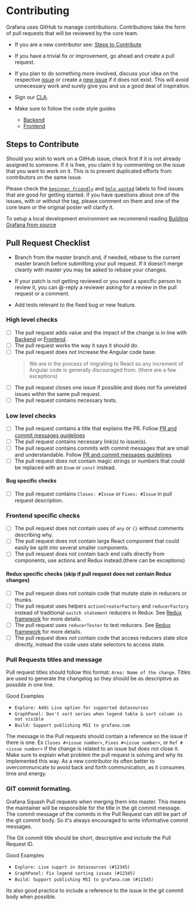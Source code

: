 # Contributing

Grafana uses GitHub to manage contributions.
Contributions take the form of pull requests that will be reviewed by the core team.

- If you are a new contributor see: [Steps to Contribute](#steps-to-contribute)

- If you have a trivial fix or improvement, go ahead and create a pull request.

- If you plan to do something more involved, discuss your idea on the respective [issue](https://github.com/grafana/grafana/issues) or create a [new issue](https://github.com/grafana/grafana/issues/new) if it does not exist. This will avoid unnecessary work and surely give you and us a good deal of inspiration.

- Sign our [CLA](http://docs.grafana.org/contribute/cla/).

- Make sure to follow the code style guides
  - [Backend](https://github.com/grafana/grafana/tree/master/pkg)
  - [Frontend](https://github.com/grafana/grafana/tree/master/style_guides)

## Steps to Contribute

Should you wish to work on a GitHub issue, check first if it is not already assigned to someone. If it is free, you claim it by commenting on the issue that you want to work on it. This is to prevent duplicated efforts from contributors on the same issue.

Please check the [`beginner friendly`](https://github.com/grafana/grafana/issues?q=is%3Aopen+is%3Aissue+label%3A%22beginner+friendly%22) and [`help wanted`](https://github.com/grafana/grafana/issues?q=is%3Aopen+is%3Aissue+label%3A%22help+wanted%22) labels to find issues that are good for getting started. If you have questions about one of the issues, with or without the tag, please comment on them and one of the core team or the original poster will clarify it.

To setup a local development environment we recommend reading [Building Grafana from source](http://docs.grafana.org/project/building_from_source/)

## Pull Request Checklist

- Branch from the master branch and, if needed, rebase to the current master branch before submitting your pull request. If it doesn't merge cleanly with master you may be asked to rebase your changes.

- If your patch is not getting reviewed or you need a specific person to review it, you can @-reply a reviewer asking for a review in the pull request or a comment.

- Add tests relevant to the fixed bug or new feature.

### High level checks

- [ ] The pull request adds value and the impact of the change is in line with [Backend](https://github.com/grafana/grafana/tree/master/pkg) or [Frontend](https://github.com/grafana/grafana/tree/master/style_guides).
- [ ] The pull request works the way it says it should do.
- [ ] The pull request does not increase the Angular code base.
  > We are in the process of migrating to React so any increment of Angular code is generally discouraged from. (there are a few exceptions)
- [ ] The pull request closes one issue if possible and does not fix unrelated issues within the same pull request.
- [ ] The pull request contains necessary tests.

### Low level checks

- [ ] The pull request contains a title that explains the PR. Follow [PR and commit messages guidelines](#Pull-Requests-titles-and-message)
- [ ] The pull request contains necessary link(s) to issue(s). 
- [ ] The pull request contains commits with commit messages that are small and understandable. Follow [PR and commit messages guidelines](#Pull-Requests-titles-and-message)
- [ ] The pull request does not contain magic strings or numbers that could be replaced with an `Enum` or `const` instead.

#### Bug specific checks

- [ ] The pull request contains `Closes: #Issue` or `Fixes: #Issue` in pull request description.

### Frontend specific checks

- [ ] The pull request does not contain uses of `any` or `{}` without comments describing why.
- [ ] The pull request does not contain large React component that could easily be split into several smaller components.
- [ ] The pull request does not contain back end calls directly from components, use actions and Redux instead.(there can be exceptions)

#### Redux specific checks (skip if pull request does not contain Redux changes)

- [ ] The pull request does not contain code that mutate state in reducers or thunks.
- [ ] The pull request uses helpers `actionCreatorFactory` and `reducerFactory` instead of traditional `switch statement` reducers in Redux. See [Redux framework](https://github.com/grafana/grafana/tree/master/style_guides/redux.md) for more details.
- [ ] The pull request uses `reducerTester` to test reducers. See [Redux framework](https://github.com/grafana/grafana/tree/master/style_guides/redux.md) for more details.
- [ ] The pull request does not contain code that access reducers state slice directly, instead the code uses state selectors to access state.

### Pull Requests titles and message

Pull request titles should follow this format: `Area: Name of the change`.
Titles are used to generate the changelog so they should be as descriptive as possible in one line.

Good Examples

- `Explore: Adds Live option for supported datasources`
- `GraphPanel: Don't sort series when legend table & sort column is not visible`
- `Build: Support publishing MSI to grafana.com`

The message in the Pull requests should contain a reference so the issue if there is one. Ex `Closes #<issue number>`, `Fixes #<issue number>`, or `Ref #<issue number>` if the change is related to an issue but does not close it. Make sure to explain what problem the pull request is solving and why its implemented this way. As a new contributor its often better to overcommunicate to avoid back and forth communication, as it consumes time and energy.

### GIT commit formating.

Grafana Squash Pull requests when merging them into master. This means the maintainer will be responsible for the title in the git commit message.
The commit message of the commits in the Pull Request can still be part of the git commit body. So it's always encouraged to write informative commit messages.

The Git commit title should be short, descriptive and include the Pull Request ID.

Good Examples

- `Explore: Live supprt in datasources (#12345)`
- `GraphPanel: Fix legend sorting issues (#12345)`
- `Build: Support publishing MSI to grafana.com (#12345)`

Its also good practice to include a reference to the issue in the git commit body when possible.
